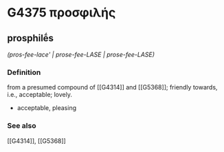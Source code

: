 # G4375 προσφιλής

## prosphilḗs

_(pros-fee-lace' | prose-fee-LASE | prose-fee-LASE)_

### Definition

from a presumed compound of [[G4314]] and [[G5368]]; friendly towards, i.e., acceptable; lovely.

- acceptable, pleasing

### See also

[[G4314]], [[G5368]]


